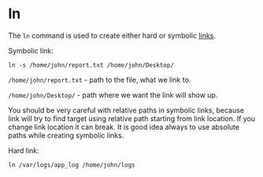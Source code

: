 # ln

The `ln` command is used to create either hard or symbolic [links](/linux/links.md).

Symbolic link:

```shell
ln -s /home/john/report.txt /home/john/Desktop/
```

`/home/john/report.txt` - path to the file, what we link to.

`/home/john/Desktop/` - path where we want the link will show up.

You should be very careful with relative paths in symbolic links, because link will try
to find target using relative path starting from link location. If you change link
location it can break. It is good idea always to use absolute paths while creating
symbolic links.

Hard link:

```shell
ln /var/logs/app_log /home/john/logs
```
